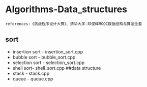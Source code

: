 # Algorithms-Data_structures
`references:《挑战程序设计大赛》、清华大学-邓俊辉MOOC数据结构与算法全套`
## sort
- insertion sort - insertion_sort.cpp
- bubble sort - bubble_sort.cpp
- selection sort - selection_sort.cpp
- shell sort- shell_sort.cpp
##data structure
- stack - stack.cpp
- queue - queue.cpp
